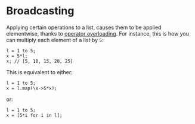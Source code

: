 # Broadcasting

Applying certain operations to a list, causes them to be applied elementwise, thanks to [operator overloading](). For instance, this is how you can multiply each element of a list by `5`:

```
l = 1 to 5;
x = 5*l;
x; // [5, 10, 15, 20, 25]
```

This is equivalent to either:

```
l = 1 to 5;
x = l.map(\x->5*x);
```

or:

```
l = 1 to 5;
x = [5*i for i in l];
```
